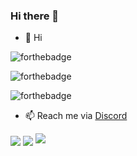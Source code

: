 ### Hi there 👋
- 👋 Hi

![forthebadge](https://i.imgur.com/8pzNI4n.png)

![forthebadge](https://i.imgur.com/kIsjw4p.png)

![forthebadge](https://i.imgur.com/ZyYgvyC.png)

- 📫 Reach me via [Discord](https://discord.com/users/816980608114229250)


<a>
  <img align="center" src="https://github-readme-stats.vercel.app/api?username=SathyaKarthik1212&show_icons=true&include_all_commits=false&line_height=33&theme=algolia" />
</a>
<a>
  <img align="center" src="https://github-readme-stats.vercel.app/api/top-langs/?username=SathyaKarthik1212&theme=algolia" />
</a>

<a href="https://discord.com/users/925285479165857803">
        <img src="https://lanyard-profile-readme.vercel.app/api/603948445362946084?idleMessage=%22May%20The%20Code%20Be%20With%20you%22&borderRadius=25px" />


<!---
SathyaKarthik1212/SathyaKarthik1212 is a ✨ special ✨ repository because its `README.md` (this file) appears on your GitHub profile.
You can click the Preview link to take a look at your changes.
--->

